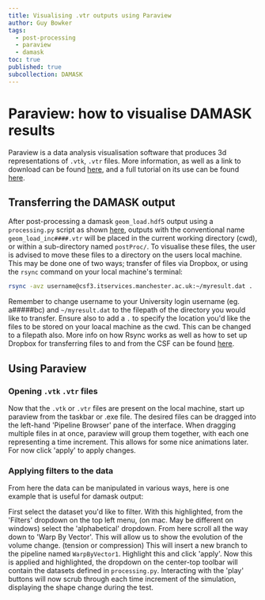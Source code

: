 ```yaml
---
title: Visualising .vtr outputs using Paraview
author: Guy Bowker
tags:
  - post-processing
  - paraview
  - damask
toc: true
published: true
subcollection: DAMASK
---
```


# Paraview: how to visualise DAMASK results

Paraview is a data analysis visualisation software that produces 3d representations of `.vtk`, `.vtr` files. More information, as well as a link to download can be found [here](https://www.paraview.org), and a full tutorial on its use can be found [here](https://www.paraview.org/Wiki/images/b/bc/ParaViewTutorial56.pdf).

## Transferring the DAMASK output
After post-processing a damask `geom_load.hdf5` output using a `processing.py` script as shown [here](https://lightform-group.github.io/wiki/software_and_simulation/new-damask), outputs with the conventional name `geom_load_inc####.vtr` will be placed in the current working directory (cwd), or within a sub-directory named `postProc/`. To visualise these files, the user is advised to move these files to a directory on the users local machine. This may be done one of two ways; transfer of files via Dropbox, or using the `rsync` command on your local machine's terminal: 

```bash
rsync -avz username@csf3.itservices.manchester.ac.uk:~/myresult.dat .
```

Remember to change username to your University login username (eg. a#####bc) and `~/myresult.dat` to the filepath of the directory you would like to transfer. Ensure also to add a `.` to specify the location you'd like the files to be stored on your loacal machine as the cwd. This can be changed to a filepath also.
More info on how Rsync works as well as how to set up Dropbox for transferring files to and from the CSF can be found [here](http://ri.itservices.manchester.ac.uk/csf3/filesystems/file-transfer/).

## Using Paraview
### Opening `.vtk` `.vtr` files
Now that the `.vtk` or `.vtr` files are present on the local machine, start up paraview from the taskbar or .exe file. The desired files can be dragged into the left-hand 'Pipeline Browser' pane of the interface. When dragging multiple files in at once, paraview will group them together, with each one representing a time increment. This allows for some nice animations later. For now click 'apply' to apply changes.

[comment]: <> (image/gif of paraview)

### Applying filters to the data
From here the data can be manipulated in various ways, here is one example that is useful for damask output:

[comment]: <> (image/gif of selecting filters in paraview)

First select the dataset you'd like to filter. With this highlighted, from the 'Filters' dropdown on the top left menu, (on mac. May be different on windows) select the 'alphabetical' dropdown. From here scroll all the way down to 'Warp By Vector'. This will allow us to show the evolution of the volume change. (tension or compression) This will insert a new branch to the pipeline named `WarpByVector1`. Highlight this and click 'apply'. Now this is applied and highlighted, the dropdown on the center-top toolbar will contain the datasets defined in `processing.py`. Interacting with the 'play' buttons will now scrub through each time increment of the simulation, displaying the shape change during the test.
